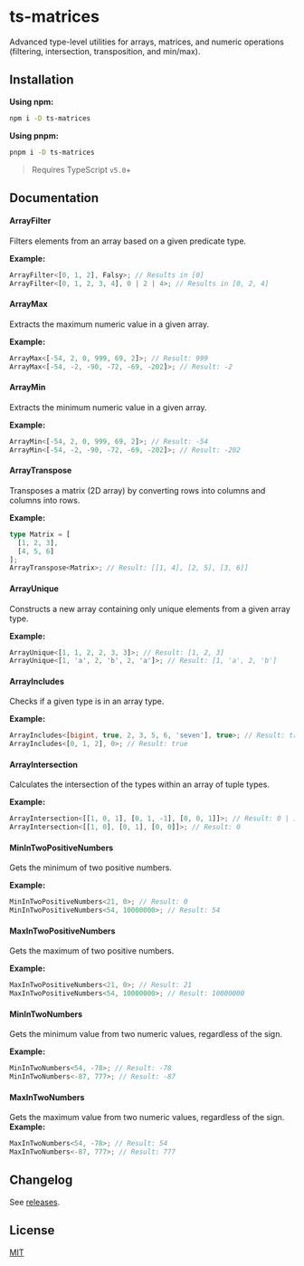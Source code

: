 # ts-matrices

Advanced type-level utilities for arrays, matrices, and numeric operations (filtering, intersection, transposition, and min/max).

## Installation

**Using npm:**
```bash
npm i -D ts-matrices
```

**Using pnpm:**
```bash
pnpm i -D ts-matrices
```

> Requires TypeScript `v5.0`+

## Documentation


#### ArrayFilter

Filters elements from an array based on a given predicate type.


**Example:**
```typescript
ArrayFilter<[0, 1, 2], Falsy>; // Results in [0]
ArrayFilter<[0, 1, 2, 3, 4], 0 | 2 | 4>; // Results in [0, 2, 4]
```

#### ArrayMax

Extracts the maximum numeric value in a given array.


**Example:**
```typescript
ArrayMax<[-54, 2, 0, 999, 69, 2]>; // Result: 999
ArrayMax<[-54, -2, -90, -72, -69, -202]>; // Result: -2
```

#### ArrayMin

Extracts the minimum numeric value in a given array.


**Example:**
```typescript
ArrayMin<[-54, 2, 0, 999, 69, 2]>; // Result: -54
ArrayMin<[-54, -2, -90, -72, -69, -202]>; // Result: -202
```

#### ArrayTranspose

Transposes a matrix (2D array) by converting rows into columns and columns into rows.

**Example:**
```typescript
type Matrix = [
  [1, 2, 3],
  [4, 5, 6]
];
ArrayTranspose<Matrix>; // Result: [[1, 4], [2, 5], [3, 6]]
```

#### ArrayUnique

Constructs a new array containing only unique elements from a given array type.

**Example:**
```typescript
ArrayUnique<[1, 1, 2, 2, 3, 3]>; // Result: [1, 2, 3]
ArrayUnique<[1, 'a', 2, 'b', 2, 'a']>; // Result: [1, 'a', 2, 'b']
```

#### ArrayIncludes

Checks if a given type is in an array type.


**Example:**
```typescript
ArrayIncludes<[bigint, true, 2, 3, 5, 6, 'seven'], true>; // Result: true
ArrayIncludes<[0, 1, 2], 0>; // Result: true
```

#### ArrayIntersection

Calculates the intersection of the types within an array of tuple types.



**Example:**
```typescript
ArrayIntersection<[[1, 0, 1], [0, 1, -1], [0, 0, 1]]>; // Result: 0 | 1
ArrayIntersection<[[1, 0], [0, 1], [0, 0]]>; // Result: 0
```

#### MinInTwoPositiveNumbers

Gets the minimum of two positive numbers.


**Example:**
```typescript
MinInTwoPositiveNumbers<21, 0>; // Result: 0
MinInTwoPositiveNumbers<54, 10000000>; // Result: 54
```

#### MaxInTwoPositiveNumbers

Gets the maximum of two positive numbers.


**Example:**
```typescript
MaxInTwoPositiveNumbers<21, 0>; // Result: 21
MaxInTwoPositiveNumbers<54, 10000000>; // Result: 10000000
```

#### MinInTwoNumbers

Gets the minimum value from two numeric values, regardless of the sign.

**Example:**
```typescript
MinInTwoNumbers<54, -78>; // Result: -78
MinInTwoNumbers<-87, 777>; // Result: -87
```

#### MaxInTwoNumbers

Gets the maximum value from two numeric values, regardless of the sign.
**Example:**

```typescript
MaxInTwoNumbers<54, -78>; // Result: 54
MaxInTwoNumbers<-87, 777>; // Result: 777
```

## Changelog

See [releases](https://github.com/ashgw/ts-matrices/releases).

## License

[MIT](LICENSE)
```